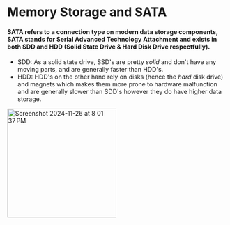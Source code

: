 # Memory Storage and SATA
#### SATA refers to a connection type on modern data storage components, SATA stands for Serial Advanced Technology Attachment and exists in both SDD and HDD (Solid State Drive & Hard Disk Drive respectfully). 
  * SDD: As a solid state drive, SSD's are pretty *solid* and don't have any moving parts, and are generally faster than HDD's.
  * HDD: HDD's on the other hand rely on disks (hence the *hard* disk drive) and magnets which makes them more prone to hardware malfunction and are generally slower than SDD's however they do have higher data storage.



<img width="250" alt="Screenshot 2024-11-26 at 8 01 37 PM" src="https://github.com/user-attachments/assets/ee9252b1-cc2e-4998-a4b1-fab873c4cc45">
